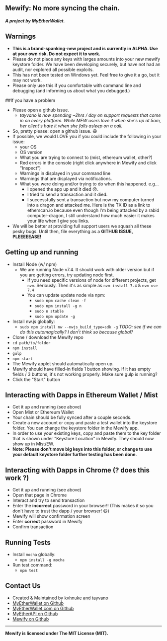 ## Mewify: No more syncing the chain.
##### A project by MyEtherWallet.



## Warnings
- **This is a brand-spanking-new project and is currently in ALPHA. Use at your own risk. Do not expect it to work.**
- Please do not place any keys with larges amounts into your new mewify keystore folder. We have been developing securely, but have not had an audit, nor explored all possible exploits.
- This has not been tested on Windows yet. Feel free to give it a go, but it may not work.
- Please only use this if you comfortable with command line and debugging (and informing us about what you debugged.)

##If you have a problem
- Please open a github issue.
    - *tayvano is now spending ~2hrs / day on support requests that come in on every platform. While MEW users love it when she's up at 5am, her client's hate it when she falls asleep on a call.*
- So, pretty please: open a github issue. 😃
- If possible, we would LOVE you if you could include the following in your issue:
    - your OS
    - OS version
    - What you are trying to connect to (mist, ethereum wallet, other?)
    - Red errors in the console (right click anywhere in Mewify and click "Inspect")
    - Warnings in displayed in your command line
    - Warnings that are displayed via notifications.
    - What you were doing and/or trying to do when this happened. e.g...
        - I opened the app up and it died 😞.
        - I tried to send a transaction and it died.
        - I successfully sent a transaction but now my computer turned into a dragon and attacked me. Here is the TX ID as a link to etherscan.io because even though I'm being attacked by a rabid computer-dragon, I still understand how much easier it makes your life when I give you links.
- We will be better at providing full support users we squash all these pesky bugs. Until then, file everything as a **GITHUB ISSUE, PLEEEEEASE!**


## Getting up and running
- Install Node (w/ npm)
    - We are running Node v7.4. It should work with older version but if you are getting errors, try updating node first.
        - If you need specific versions of node for different projects, get `nvm`. Seriously. Then it's as simple as `nvm install 7.4` & `nvm use 7.4`
        - You can update update node via npm:
            - `sudo npm cache clean -f`
            - `sudo npm install -g n`
            - `sudo n stable`
            - `sudo npm update -g`
- Install nw.js globally:
    - `sudo npm install nw --nwjs_build_type=sdk -g` *TODO: see if we can do this automagically? I don't think so because global?*
- Clone / download the Mewify repo
- `cd path/to/folder`
- `npm install`
- `gulp`
- `npm start`
- The Mewify applet should automatically open up.
- Mewify should have filled-in fields 1 button showing. If it has empty fields / 3 buttons, it's not working properly. Make sure gulp is running?
- Click the "Start" button

## Interacting with Dapps in Ethereum Wallet / Mist
- Get it up and running (see above)
- Open Mist or Ethereum Wallet
- Your chain should be fully synced after a couple seconds.
- Create a new account or copy and paste a test wallet into the keystore folder. You can change the keystore folder in the Mewify app.
- In order to use your existing keys, copy and paste them to the key folder that is shown under "Keystore Location" in Mewify. They should now show up in Mist/EW.
- **Note: Please don't move big keys into this folder, or change to use your default keystore folder further testing has been done.**


## Interacting with Dapps in Chrome (? does this work ?)
- Get it up and running (see above)
- Open that page in Chrome
- Interact and try to send transaction
- Enter the **incorrect** password in your browser!! (This makes it so you don't have to trust the dapp / your browser! 😃)
- Mewify will show confirmation screen
- Enter **correct** password in Mewify
- Confirm transaction

## Running Tests
- Install `mocha` globally:
	-  `npm install -g mocha`
- Run test command:
	- `npm test`

## Contact Us
- Created & Maintained by [kvhnuke](https://github.com/kvhnuke) and [tayvano](https://github.com/tayvano)
- [MyEtherWallet on Github](https://github.com/MyEtherWallet)
- [MyEtherWallet.com on Github](https://github.com/kvhnuke/etherwallet)
- [MyEtherAPI on Github](https://github.com/MyEtherWallet/myetherapi)
- [Mewify on Github](https://github.com/MyEtherWallet/Mewify)

---

**Mewify is licensed under The MIT License (MIT).**
